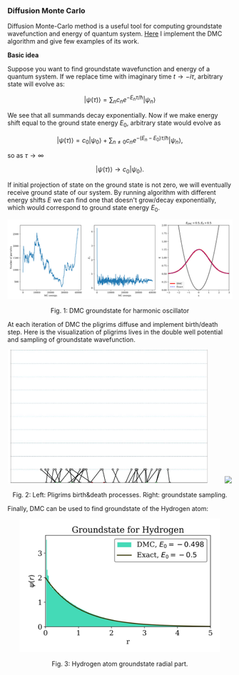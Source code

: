 ### Diffusion Monte Carlo

Diffusion Monte-Carlo method is a useful tool for computing groundstate wavefunction and energy of quantum system. [Here]() I implement the DMC algorithm and give few examples of its work.

__Basic idea__

Suppose you want to find groundstate wavefunction and energy of a quantum system. If we replace time with imaginary time $t \rightarrow - i\tau$, arbitrary state will evolve as:

$$\left| \psi(\tau) \right>  = \sum_{n}c_n e^{- E_n \tau/ \hbar} \left| \psi_n \right>$$

We see that all summands decay exponentially. Now if we make energy shift equal to the ground state energy $E_0$, arbitrary state would evolve as

$$\left| \psi(\tau) \right>  =c_0 \left| \psi_0 \right>  + \sum_{n \neq 0}c_n e^{- (E_n-E_0) \tau/ \hbar} \left| \psi_n \right>,$$

so as $\tau \rightarrow \infty$ 

$$\left| \psi(\tau) \right> \rightarrow c_0 \left| \psi_0 \right> .$$

If initial projection of state on the ground state is not zero, we will eventually receive ground state of our system. By running algorithm with different energy shifts $E$ we can find one that doesn't grow/decay exponentially, which would correspond to ground state energy $E_0$.


<p align="center">
  <img src="/projects/sources/harmonic.jpg" />
  <p align="center">
    Fig. 1: DMC groundstate for harmonic oscillator
  </p> 
</p>

At each iteration of DMC the pligrims diffuse and implement birth/death step. Here is the visualization of pligrims lives in the double well potential and sampling of groundstate wavefunction.

<p align="middle">
  <img src="/projects/sources/dw_path_crop.gif" width="450"/>
  &nbsp; &nbsp; &nbsp; &nbsp;
  <img src="/projects/sources/dw_dmc.gif" width="450"/>

  <p align="center">
    Fig. 2: Left: Pligrims birth&death processes. Right: groundstate sampling.
  </p> 
</p>


Finally, DMC can be used to find groundstate of the Hydrogen atom:

<p align="middle">
  <img src="/projects/sources/hydrogen_invert.jpg" width="450"/>

  <p align="center">
    Fig. 3: Hydrogen atom groundstate radial part.
  </p> 
</p>
